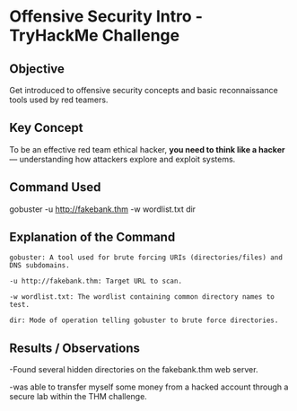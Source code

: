 # Offensive Security Intro - TryHackMe Challenge

## Objective
Get introduced to offensive security concepts and basic reconnaissance tools used by red teamers.

## Key Concept
To be an effective red team ethical hacker, **you need to think like a hacker** — understanding how attackers explore and exploit systems.

## Command Used

gobuster -u http://fakebank.thm -w wordlist.txt dir

## Explanation of the Command

    gobuster: A tool used for brute forcing URIs (directories/files) and DNS subdomains.

    -u http://fakebank.thm: Target URL to scan.

    -w wordlist.txt: The wordlist containing common directory names to test.

    dir: Mode of operation telling gobuster to brute force directories.

 
## Results / Observations

-Found several hidden directories on the fakebank.thm web server.

-was able to transfer myself some money from a hacked account through a secure lab within the THM challenge.
